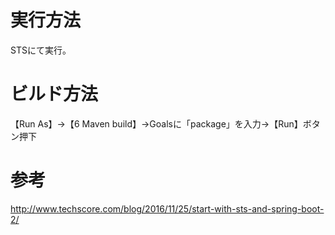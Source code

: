# 実行方法
STSにて実行。

# ビルド方法
【Run As】→【6 Maven build】→Goalsに「package」を入力→【Run】ボタン押下

# 参考
http://www.techscore.com/blog/2016/11/25/start-with-sts-and-spring-boot-2/
